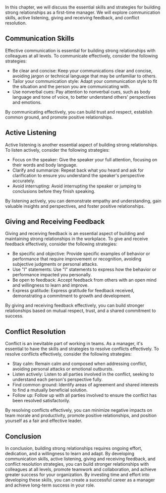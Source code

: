 
In this chapter, we will discuss the essential skills and strategies for building strong relationships as a first-time manager. We will explore communication skills, active listening, giving and receiving feedback, and conflict resolution.

Communication Skills
--------------------

Effective communication is essential for building strong relationships with colleagues at all levels. To communicate effectively, consider the following strategies:

* Be clear and concise: Keep your communications clear and concise, avoiding jargon or technical language that may be unfamiliar to others.
* Tailor your communication style: Adapt your communication style to fit the situation and the person you are communicating with.
* Use nonverbal cues: Pay attention to nonverbal cues, such as body language and tone of voice, to better understand others' perspectives and emotions.

By communicating effectively, you can build trust and respect, establish common ground, and promote positive relationships.

Active Listening
----------------

Active listening is another essential aspect of building strong relationships. To listen actively, consider the following strategies:

* Focus on the speaker: Give the speaker your full attention, focusing on their words and body language.
* Clarify and summarize: Repeat back what you heard and ask for clarification to ensure you understand the speaker's perspective accurately.
* Avoid interrupting: Avoid interrupting the speaker or jumping to conclusions before they finish speaking.

By listening actively, you can demonstrate empathy and understanding, gain valuable insights and perspectives, and foster positive relationships.

Giving and Receiving Feedback
-----------------------------

Giving and receiving feedback is an essential aspect of building and maintaining strong relationships in the workplace. To give and receive feedback effectively, consider the following strategies:

* Be specific and objective: Provide specific examples of behavior or performance that require improvement or recognition, avoiding subjective judgments or personal attacks.
* Use "I" statements: Use "I" statements to express how the behavior or performance impacted you personally.
* Be open to feedback: Accept feedback from others with an open mind and willingness to learn and improve.
* Express gratitude: Express gratitude for feedback received, demonstrating a commitment to growth and development.

By giving and receiving feedback effectively, you can build stronger relationships based on mutual respect, trust, and a shared commitment to success.

Conflict Resolution
-------------------

Conflict is an inevitable part of working in teams. As a manager, it's essential to have the skills and strategies to resolve conflicts effectively. To resolve conflicts effectively, consider the following strategies:

* Stay calm: Remain calm and composed when addressing conflict, avoiding personal attacks or emotional outbursts.
* Listen actively: Listen to all parties involved in the conflict, seeking to understand each person's perspective fully.
* Find common ground: Identify areas of agreement and shared interests to find a mutually beneficial solution.
* Follow up: Follow up with all parties involved to ensure the conflict has been resolved satisfactorily.

By resolving conflicts effectively, you can minimize negative impacts on team morale and productivity, promote positive relationships, and position yourself as a fair and effective leader.

Conclusion
----------

In conclusion, building strong relationships requires ongoing effort, dedication, and a willingness to learn and adapt. By developing communication skills, active listening, giving and receiving feedback, and conflict resolution strategies, you can build stronger relationships with colleagues at all levels, promote teamwork and collaboration, and achieve greater success for your organization. By investing time and effort into developing these skills, you can create a successful career as a manager and achieve long-term success in your role.
